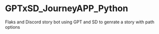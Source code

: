 # GPTxSD_JourneyAPP_Python
Flaks and Discord story bot using GPT and SD to genrate a story with path options 
